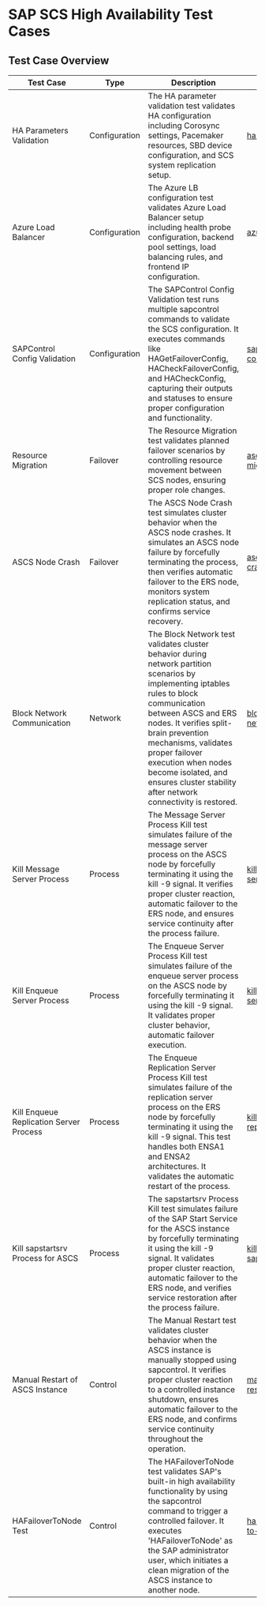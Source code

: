 # SAP SCS High Availability Test Cases

## Test Case Overview

| Test Case                    | Type          | Description                                                                                                                                                                   | More Info                                                                                                       |
|------------------------------|---------------|-------------------------------------------------------------------------------------------------------------------------------------------------------------------------------|-----------------------------------------------------------------------------------------------------------------|
| HA Parameters Validation     | Configuration | The HA parameter validation test validates HA configuration including Corosync settings, Pacemaker resources, SBD device configuration, and SCS system replication setup.  | [ha-config.yml](../src/roles/ha_scs/tasks/ha-config.yml)                                                        |
| Azure Load Balancer | Configuration |  The Azure LB configuration test validates Azure Load Balancer setup including health probe configuration, backend pool settings, load balancing rules, and frontend IP configuration. | [azure-lb.yml](../src/roles/ha_scs/tasks/azure-lb.yml) |
| SAPControl Config Validation | Configuration | The SAPControl Config Validation test runs multiple sapcontrol commands to validate the SCS configuration. It executes commands like HAGetFailoverConfig, HACheckFailoverConfig, and HACheckConfig, capturing their outputs and statuses to ensure proper configuration and functionality. | [sapcontrol-config.yml](../src/roles/ha_scs/tasks/sapcontrol-config.yml) |
| Resource Migration           | Failover      | The Resource Migration test validates planned failover scenarios by controlling resource movement between SCS nodes, ensuring proper role changes. | [ascs-migration.yml](../src/roles/ha_scs/tasks/ascs-migration.yml)                                        |
| ASCS Node Crash              | Failover      | The ASCS Node Crash test simulates cluster behavior when the ASCS node crashes. It simulates an ASCS node failure by forcefully terminating the process, then verifies automatic failover to the ERS node, monitors system replication status, and confirms service recovery. | [ascs-node-crash.yml](../src/roles/ha_scs/tasks/ascs-node-crash.yml) |
| Block Network Communication  | Network       | The Block Network test validates cluster behavior during network partition scenarios by implementing iptables rules to block communication between ASCS and ERS nodes. It verifies split-brain prevention mechanisms, validates proper failover execution when nodes become isolated, and ensures cluster stability after network connectivity is restored. | [block-network.yml](../src/roles/ha_scs/tasks/block-network.yml) |
| Kill Message Server Process  | Process       | The Message Server Process Kill test simulates failure of the message server process on the ASCS node by forcefully terminating it using the kill -9 signal. It verifies proper cluster reaction, automatic failover to the ERS node, and ensures service continuity after the process failure. | [kill-message-server.yml](../src/roles/ha_scs/tasks/kill-message-server.yml) |
| Kill Enqueue Server Process  | Process       | The Enqueue Server Process Kill test simulates failure of the enqueue server process on the ASCS node by forcefully terminating it using the kill -9 signal. It validates proper cluster behavior, automatic failover execution. | [kill-enqueue-server.yml](../src/roles/ha_scs/tasks/kill-enqueue-server.yml) |
| Kill Enqueue Replication Server Process | Process | The Enqueue Replication Server Process Kill test simulates failure of the replication server process on the ERS node by forcefully terminating it using the kill -9 signal. This test handles both ENSA1 and ENSA2 architectures. It validates the automatic restart of the process. | [kill-enqueue-replication.yml](../src/roles/ha_scs/tasks/kill-enqueue-replication.yml) |
| Kill sapstartsrv Process for ASCS | Process | The sapstartsrv Process Kill test simulates failure of the SAP Start Service for the ASCS instance by forcefully terminating it using the kill -9 signal. It validates proper cluster reaction, automatic failover to the ERS node, and verifies service restoration after the process failure. | [kill-sapstartsrv.yml](../src/roles/ha_scs/tasks/kill-sapstartsrv.yml) |
| Manual Restart of ASCS Instance | Control | The Manual Restart test validates cluster behavior when the ASCS instance is manually stopped using sapcontrol. It verifies proper cluster reaction to a controlled instance shutdown, ensures automatic failover to the ERS node, and confirms service continuity throughout the operation. | [manual-restart.yml](../src/roles/ha_scs/tasks/manual-restart.yml) |
| HAFailoverToNode Test | Control | The HAFailoverToNode test validates SAP's built-in high availability functionality by using the sapcontrol command to trigger a controlled failover. It executes 'HAFailoverToNode' as the SAP administrator user, which initiates a clean migration of the ASCS instance to another node. | [ha-failover-to-node.yml](../src/roles/ha_scs/tasks/ha-failover-to-node.yml) |
